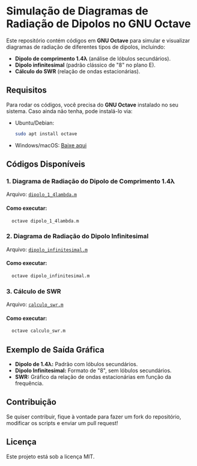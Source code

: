 # Simulação de Diagramas de Radiação de Dipolos no GNU Octave

Este repositório contém códigos em **GNU Octave** para simular e visualizar diagramas de radiação de diferentes tipos de dipolos, incluindo:

- **Dipolo de comprimento 1.4λ** (análise de lóbulos secundários).
- **Dipolo infinitesimal** (padrão clássico de "8" no plano E).
- **Cálculo do SWR** (relação de ondas estacionárias).

## Requisitos

Para rodar os códigos, você precisa do **GNU Octave** instalado no seu sistema. Caso ainda não tenha, pode instalá-lo via:

- Ubuntu/Debian:
  ```sh
  sudo apt install octave
  ```
- Windows/macOS: [Baixe aqui](https://www.gnu.org/software/octave/download)

## Códigos Disponíveis

### 1. **Diagrama de Radiação do Dipolo de Comprimento 1.4λ**

Arquivo: [`dipolo_1_4lambda.m`](dipolo_1_4lambda.m)

#### **Como executar:**

```sh
  octave dipolo_1_4lambda.m
```

### 2. **Diagrama de Radiação do Dipolo Infinitesimal**

Arquivo: [`dipolo_infinitesimal.m`](dipolo_infinitesimal.m)

#### **Como executar:**

```sh
  octave dipolo_infinitesimal.m
```
### 3. **Cálculo de SWR**

Arquivo: [`calculo_swr.m`](calculo_swr.m)

#### **Como executar:**

```sh
  octave calculo_swr.m
```
## Exemplo de Saída Gráfica

- **Dipolo de 1.4λ:** Padrão com lóbulos secundários.
- **Dipolo Infinitesimal:** Formato de "8", sem lóbulos secundários.
- **SWR:** Gráfico da relação de ondas estacionárias em função da frequência.

## Contribuição

Se quiser contribuir, fique à vontade para fazer um fork do repositório, modificar os scripts e enviar um pull request!

## Licença

Este projeto está sob a licença MIT.

